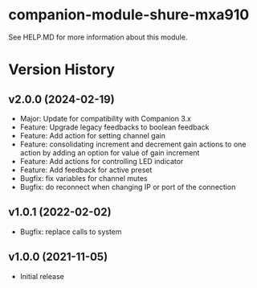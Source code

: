# companion-module-shure-mxa910
See HELP.MD for more information about this module.

# Version History

## v2.0.0 (2024-02-19)
- Major: Update for compatibility with Companion 3.x
- Feature: Upgrade legacy feedbacks to boolean feedback
- Feature: Add action for setting channel gain
- Feature: consolidating increment and decrement gain actions to one action by adding an option for value of gain increment
- Feature: Add actions for controlling LED indicator
- Feature: Add feedback for active preset
- Bugfix: fix variables for channel mutes
- Bugfix: do reconnect when changing IP or port of the connection

## v1.0.1 (2022-02-02)
- Bugfix: replace calls to system

## v1.0.0 (2021-11-05)
- Initial release